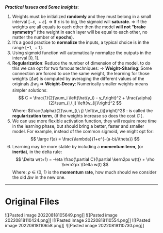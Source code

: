 ***Practical Issues and Some Insights***:
1. Weights must be initialized **randomly** and they must belong in a small interval $[-\varepsilon ,\ +\varepsilon]$.
⇒ If $\varepsilon$ is to big, the sigmoid will **saturate**.
⇒ if the weights are all equals to each other then the model **will not “brake symmetry”** (the weight in each layer will be equal to each other, no matter the number of **epochs**).
2. It’s a good practice to **normalize** the inputs, a typical choice is in the range $[-1 ,\ +1]$.
3. Using sigmoid function will automatically normalize the outputs in the interval $[0 ,\ 1]$.
4. **Regularization**: Reduce the number of dimension of the model, to do this we can opt for two famous techniques:
⇒ **Weight-Sharing**: Some connection are forced to use the same weight, the learning for those weights ($\Delta w$) is computed by averaging the different values of the originals $\Delta w_{ij}$ 
⇒ **Weight-Decay**: Numerically smaller weights means simpler solutions:
$$
C = \frac{1}{2}\sum_i \left(\hat{y_i} - y_i\right)^2 + \frac{\alpha}{2}\sum_{i,\ j} \left(w_{ij}\right)^2
$$
Where: $\frac{\alpha}{2}\sum_{i,\ j} \left(w_{ij}\right)^2$ : is called the **regularization term**, (if the weights increase so does the cost $C$ ).
1. We can use more flexible activation function, they will require more time in the learning phase, but should bring a better, faster and smaller model.
For example, instead of the common sigmoid, we might opt for:
$$
\large f(a) = \frac{\lambda}{1+e^{-(a-b)/\theta}}
$$
1. Learning may be more stable by including a **momentum term**, (or **inertia**), in the delta rule:
$$
\Delta w(t+1) = -\eta \frac{\partial C}{\partial \kern2px w(t)} + \rho \kern2px \Delta w(t)
$$
Where: $\rho \in (0,\ 1)$ is the **momentum rate**, how much should we consider the old $\Delta w$ in the new one.

---
# Original Files
![[Pasted image 20220818105649.png]]
![[Pasted image 20220818110424.png]]
![[Pasted image 20220818110554.png]]
![[Pasted image 20220818110658.png]]
![[Pasted image 20220818110730.png]]


